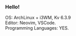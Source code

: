 ### Hello!

OS: ArchLinux + i3WM, Kv 6.3.9 <br>
Editor: Neovim, VSCode. <br>
Programming Languages: YES. 

<!--
**DanielAugusto191/DanielAugusto191** is a ✨ _special_ ✨ repository because its `README.md` (this file) appears on your GitHub profile.

Here are some ideas to get you started:

- 🔭 I’m currently working on ...
- 🌱 I’m currently learning ...
- 👯 I’m looking to collaborate on ...
- 🤔 I’m looking for help with ...
- 💬 Ask me about ...
- 📫 How to reach me: ...
- 😄 Pronouns: ...
- ⚡ Fun fact: ...
-->
